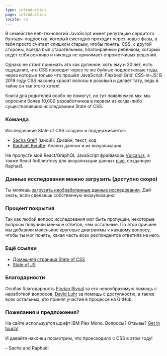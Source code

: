 ```yaml
---
type: introduction
page: introduction
locale: ru
---
```


<span class="first-letter">В</span> семействе веб-технологий JavaScript имеет репутацию сердитого бунтаря-подростка, который ежегодно проходит через новые фазы, а тебя просто считает слишком старым, чтобы понять. CSS, с другой стороны, всегда был старательным, благонравным ребёнком, который ведёт себя вежливо и никогда не принимает опрометчивых решений.

Однако не стоит принмать это как должное: хоть ему и 20 лет, есть ощущение, что CSS проходит через те же буйные подростковые годы, через которые только что прошёл JavaScript. Flexbox! Grid! CSS-in-JS! В 2019 году CSS наконец красит волосы в розовый и делает тату, ведь в тайне он так этого хотел!

Книги для родителей особо не помогут, но тут появляемся мы: мы опросили более 10,000 разоаботчиков в первом из когда-либо существовавших исследовании State of CSS.

### Команда

Исследование State of CSS создано и поддерживается:

- [Sacha Greif](https://twitter.com/sachagreif) (мной!): Дизайн, текст, код
- [Raphaël Benitte](https://twitter.com/benitteraphael): Анализ данных и их визуализация

Не пропусти мой React/GraphQL JavaScript фрэймворк [Vulcan.js](http://vulcanjs.org), а также React библиотеку для визуализации данных [nivo](https://nivo.rocks), созданную Raphaël.

### Данные исследования можно загрузить (доступно скоро)

Ты можешь [загрузить необработанные данные исследования](https://www.kaggle.com/sachag/state-of-css-2019). Дай знать, если сделаешь собственную визаулизацию!

### Процент покрытия 

Так как любой вопрос исследования мог быть пропущен, некоторые вопросы получили меньше ответов, чем остальные. По этой причине мы добавили маленькие круговые диаграммы к каждому вопросу, чтобы ты мог понять, какая часть всех респондентов ответила на него.

### Ещё ссылки

- [Домашняя страница State of CSS](https://stateofcss.com)
- [State of JS](https://stateofjs.com)

### Благодарности

Особая благодарность [Florian Rivoal](https://twitter.com/frivoal) за его невообразимую помощь с наработкой вопросов, [David Luhr](https://luhr.co/) за помощь с доступностю, а также всех остальных, кто принял участие в процессе на GitHub. 

### Пожелания и предложения?

На сайте используется шрифт IBM Plex Mono. Вопросы? Отзывы? [Get in touch!](mailto:hello@stateofcss.com)

И давайте наконец посмотрим, что происходило с CSS в этом году!

<span class="conclusion__byline">– Sacha and Raphaël</span>